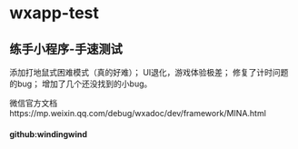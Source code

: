 # wxapp-test
<h2>练手小程序-手速测试</h2>
<text>添加打地鼠式困难模式（真的好难）；
UI退化，游戏体验极差；
修复了计时问题的bug；
增加了几个还没找到的小bug。</text>
<p></p>
<text>微信官方文档</text>
<html>https://mp.weixin.qq.com/debug/wxadoc/dev/framework/MINA.html</html>
<h4>github:windingwind</h4>
